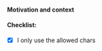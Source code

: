 #### Motivation and context

<!--- Why is this change required? -->

#### Checklist:

- [x] I only use the allowed chars
